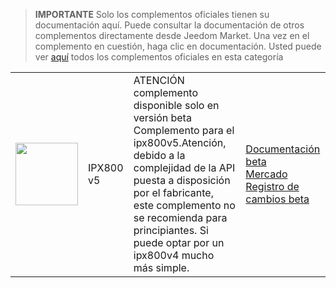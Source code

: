
>**IMPORTANTE**
>Solo los complementos oficiales tienen su documentación aquí. Puede consultar la documentación de otros complementos directamente desde Jeedom Market. Una vez en el complemento en cuestión, haga clic en documentación.
>Usted puede ver [aquí](https://market.jeedom.com/index.php?v=d&p=market&type=plugin&categorie=ipx800v5) todos los complementos oficiales en esta categoría


| | | | |
|--- | --- | --- | ---|
|<img src="./beta/._icon.png" class="pluginLogo" width="100" />|IPX800 v5|ATENCIÓN complemento disponible solo en versión beta<br/>Complemento para el ipx800v5.Atención, debido a la complejidad de la API puesta a disposición por el fabricante, este complemento no se recomienda para principiantes. Si puede optar por un ipx800v4 mucho más simple.|[Documentación beta](./beta/index.md)<br/>[Mercado](https://market.jeedom.com/index.php?v=d&p=market_display&id=4218)<br/>[Registro de cambios beta](./beta/changelog.md)|
